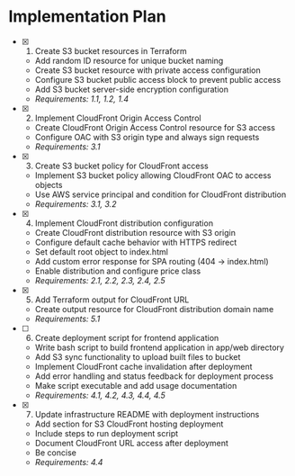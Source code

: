 # Implementation Plan

- [x] 1. Create S3 bucket resources in Terraform
  - Add random ID resource for unique bucket naming
  - Create S3 bucket resource with private access configuration
  - Configure S3 bucket public access block to prevent public access
  - Add S3 bucket server-side encryption configuration
  - _Requirements: 1.1, 1.2, 1.4_

- [x] 2. Implement CloudFront Origin Access Control
  - Create CloudFront Origin Access Control resource for S3 access
  - Configure OAC with S3 origin type and always sign requests
  - _Requirements: 3.1_

- [x] 3. Create S3 bucket policy for CloudFront access
  - Implement S3 bucket policy allowing CloudFront OAC to access objects
  - Use AWS service principal and condition for CloudFront distribution
  - _Requirements: 3.1, 3.2_

- [x] 4. Implement CloudFront distribution configuration
  - Create CloudFront distribution resource with S3 origin
  - Configure default cache behavior with HTTPS redirect
  - Set default root object to index.html
  - Add custom error response for SPA routing (404 → index.html)
  - Enable distribution and configure price class
  - _Requirements: 2.1, 2.2, 2.3, 2.4, 2.5_

- [x] 5. Add Terraform output for CloudFront URL
  - Create output resource for CloudFront distribution domain name
  - _Requirements: 5.1_

- [ ] 6. Create deployment script for frontend application
  - Write bash script to build frontend application in app/web directory
  - Add S3 sync functionality to upload built files to bucket
  - Implement CloudFront cache invalidation after deployment
  - Add error handling and status feedback for deployment process
  - Make script executable and add usage documentation
  - _Requirements: 4.1, 4.2, 4.3, 4.4, 4.5_

- [x] 7. Update infrastructure README with deployment instructions
  - Add section for S3 CloudFront hosting deployment
  - Include steps to run deployment script
  - Document CloudFront URL access after deployment
  - Be concise
  - _Requirements: 4.4_